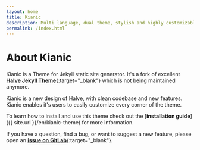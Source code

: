 ```yaml
---
layout: home
title: Kianic
description: Multi language, dual theme, stylish and highly customizable Jekyll theme for your blog.
permalink: /index.html
---
```

# About Kianic

Kianic is a Theme for Jekyll static site generator. It's a fork of excellent
[**Halve Jekyll Theme**](https://taylantatli.github.io/Halve){:target="_blank"} which is not being maintained anymore.

Kianic is a new design of Halve, with clean codebase and new features.
Kianic enables it's users to easily customize every corner of the theme.

To learn how to install and use this theme check out the
[**installation guide**]({{ site.url }}/en/kianic-theme) for more information.

If you have a question, find a bug, or want to suggest a new feature, please open an
[**issue on GitLab**](https://gitlab.com/Azadeh-Afzar/Web-Development/Kianic-Jekyll-Theme/issues/new){:target="_blank"}.
